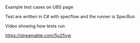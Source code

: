 Example test cases on UBS page

Test are written in C# with specflow and the runner is SpecRun


Video showing how tests run

https://streamable.com/5u25vw
